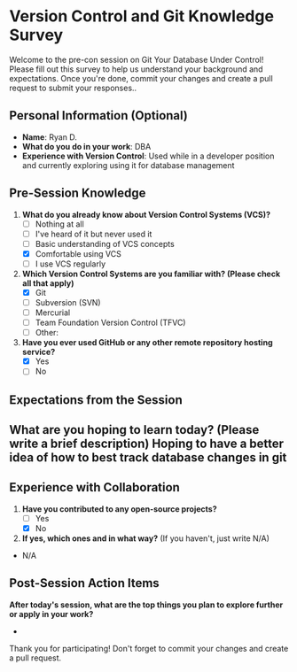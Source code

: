 # Version Control and Git Knowledge Survey

Welcome to the pre-con session on Git Your Database Under Control! Please fill out this survey to help us understand your background and expectations. Once you're done, commit your changes and create a pull request to submit your responses..

## Personal Information (Optional)
- **Name**: Ryan D.
- **What do you do in your work**: DBA
- **Experience with Version Control**: Used while in a developer position and currently exploring using it for database management

## Pre-Session Knowledge
1. **What do you already know about Version Control Systems (VCS)?**
   - [ ] Nothing at all
   - [ ] I've heard of it but never used it
   - [ ] Basic understanding of VCS concepts
   - [x] Comfortable using VCS
   - [ ] I use VCS regularly

2. **Which Version Control Systems are you familiar with? (Please check all that apply)**
   - [x] Git
   - [ ] Subversion (SVN)
   - [ ] Mercurial
   - [ ] Team Foundation Version Control (TFVC)
   - [ ] Other: 

3. **Have you ever used GitHub or any other remote repository hosting service?**
   - [x] Yes
   - [ ] No

## Expectations from the Session
**What are you hoping to learn today?** (Please write a brief description)
Hoping to have a better idea of how to best track database changes in git
- 

## Experience with Collaboration
1. **Have you contributed to any open-source projects?**
   - [ ] Yes
   - [x] No

2. **If yes, which ones and in what way?** (If you haven't, just write N/A)

- N/A

## Post-Session Action Items
**After today's session, what are the top things you plan to explore further or apply in your work?**

- 

Thank you for participating! Don't forget to commit your changes and create a pull request.
